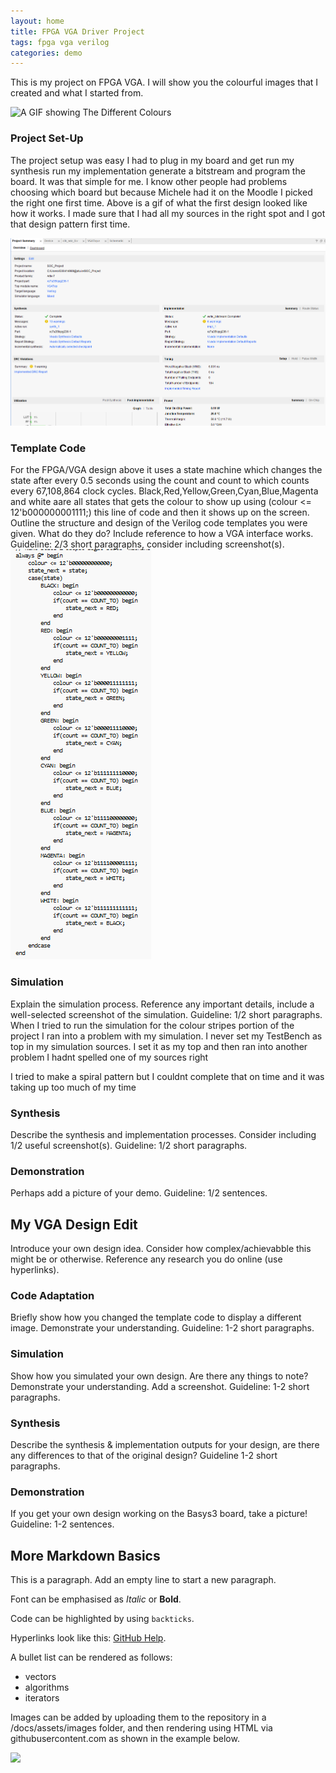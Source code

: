 ```yaml
---
layout: home
title: FPGA VGA Driver Project
tags: fpga vga verilog
categories: demo
---
```


This is my project on FPGA VGA. I will show you the colourful images that I created and what I started from.

![A GIF showing The Different Colours](https://raw.githubusercontent.com/Edmentos/SOC_Project/main/IMG_1861.gif)
### **Project Set-Up**
The project setup was easy I had to plug in my board and get run my synthesis run my implementation generate a bitstream and program the board. It was that simple for me.
I know other people had problems choosing which board but because Michele had it on the Moodle I picked the right one first time. Above is a gif of what the first design looked like how it works. I made sure that I had all my sources in the right spot and I got that design pattern first time.

<img src="https://raw.githubusercontent.com/Edmentos/SOC_Project/main/Images and videos/Project Summary.png">

### **Template Code**
For the FPGA/VGA design above it uses a state machine which changes the state after every 0.5 seconds using the count and count to which counts every 67,108,864 clock cycles. Black,Red,Yellow,Green,Cyan,Blue,Magenta and white aare all states that gets the colour to show up using (colour <= 12'b000000001111;) this line of code and then it shows up on the screen.
Outline the structure and design of the Verilog code templates you were given. What do they do? Include reference to how a VGA interface works. Guideline: 2/3 short paragraphs, consider including screenshot(s).
<img src="https://raw.githubusercontent.com/Edmentos/SOC_Project/main/State_Machine.png">
### **Simulation**
Explain the simulation process. Reference any important details, include a well-selected screenshot of the simulation. Guideline: 1/2 short paragraphs.
When I tried to run the simulation for the colour stripes portion of the project I ran into a problem with my simulation. I never set my TestBench as top in my simulation sources. I set it as my top and then ran into another problem I hadnt spelled one of my sources right 

I tried to make a spiral pattern but I couldnt complete that on time and it was taking up too much of my time 
### **Synthesis**
Describe the synthesis and implementation processes. Consider including 1/2 useful screenshot(s). Guideline: 1/2 short paragraphs.
### **Demonstration**
Perhaps add a picture of your demo. Guideline: 1/2 sentences.

## **My VGA Design Edit**
Introduce your own design idea. Consider how complex/achievabble this might be or otherwise. Reference any research you do online (use hyperlinks).
### **Code Adaptation**
Briefly show how you changed the template code to display a different image. Demonstrate your understanding. Guideline: 1-2 short paragraphs.
### **Simulation**
Show how you simulated your own design. Are there any things to note? Demonstrate your understanding. Add a screenshot. Guideline: 1-2 short paragraphs.
### **Synthesis**
Describe the synthesis & implementation outputs for your design, are there any differences to that of the original design? Guideline 1-2 short paragraphs.
### **Demonstration**
If you get your own design working on the Basys3 board, take a picture! Guideline: 1-2 sentences.

## **More Markdown Basics**
This is a paragraph. Add an empty line to start a new paragraph.

Font can be emphasised as *Italic* or **Bold**.

Code can be highlighted by using `backticks`.

Hyperlinks look like this: [GitHub Help](https://help.github.com/).

A bullet list can be rendered as follows:
- vectors
- algorithms
- iterators

Images can be added by uploading them to the repository in a /docs/assets/images folder, and then rendering using HTML via githubusercontent.com as shown in the example below.

<img src="https://raw.githubusercontent.com/melgineer/fpga-vga-verilog/main/docs/assets/images/VGAPrjSrcs.png">
